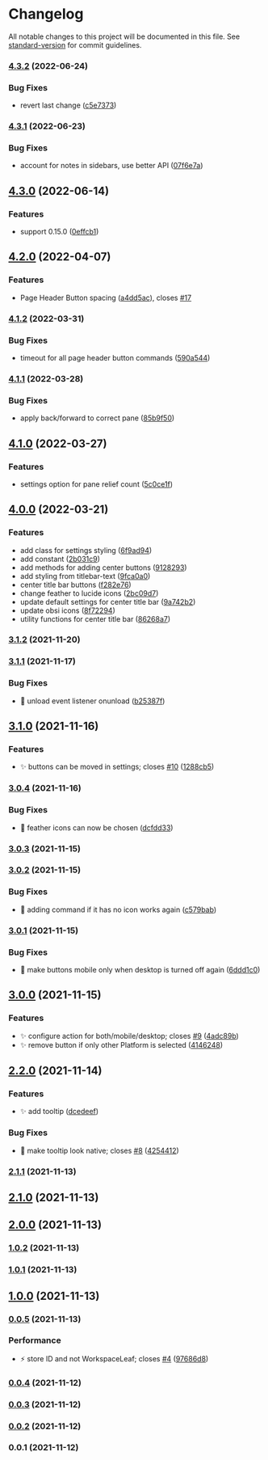 # Changelog

All notable changes to this project will be documented in this file. See [standard-version](https://github.com/conventional-changelog/standard-version) for commit guidelines.

### [4.3.2](https://github.com/kometenstaub/customizable-page-header-buttons/compare/4.3.1...4.3.2) (2022-06-24)


### Bug Fixes

* revert last change ([c5e7373](https://github.com/kometenstaub/customizable-page-header-buttons/commit/c5e73738db2d07a68e6a9d62090b26a3aee493ab))

### [4.3.1](https://github.com/kometenstaub/customizable-page-header-buttons/compare/4.3.0...4.3.1) (2022-06-23)


### Bug Fixes

* account for notes in sidebars, use better API ([07f6e7a](https://github.com/kometenstaub/customizable-page-header-buttons/commit/07f6e7a8ebac3dc6a12d3a9fb69fe9099c1907f6))

## [4.3.0](https://github.com/kometenstaub/customizable-page-header-buttons/compare/4.2.0...4.3.0) (2022-06-14)


### Features

* support 0.15.0 ([0effcb1](https://github.com/kometenstaub/customizable-page-header-buttons/commit/0effcb1ef096d09b3ec2a7fde4442294d3d99cc5))

## [4.2.0](https://github.com/kometenstaub/customizable-page-header-buttons/compare/4.1.2...4.2.0) (2022-04-07)


### Features

* Page Header Button spacing ([a4dd5ac](https://github.com/kometenstaub/customizable-page-header-buttons/commit/a4dd5acc6f4999c03aacf414dfaa19116a5b256f)), closes [#17](https://github.com/kometenstaub/customizable-page-header-buttons/issues/17)

### [4.1.2](https://github.com/kometenstaub/customizable-page-header-buttons/compare/4.1.1...4.1.2) (2022-03-31)


### Bug Fixes

* timeout for all page header button commands ([590a544](https://github.com/kometenstaub/customizable-page-header-buttons/commit/590a544f140650b05ad49e2410d0f8cba3ce46d3))

### [4.1.1](https://github.com/kometenstaub/customizable-page-header-buttons/compare/4.1.0...4.1.1) (2022-03-28)


### Bug Fixes

* apply back/forward to correct pane ([85b9f50](https://github.com/kometenstaub/customizable-page-header-buttons/commit/85b9f509fd2e4d144f4d84bd064cb59a744cf45c))

## [4.1.0](https://github.com/kometenstaub/customizable-page-header-buttons/compare/4.0.0...4.1.0) (2022-03-27)


### Features

* settings option for pane relief count ([5c0ce1f](https://github.com/kometenstaub/customizable-page-header-buttons/commit/5c0ce1f7c800c77140cafe75a4f4424fda07cf6e))

## [4.0.0](https://github.com/kometenstaub/customizable-page-header-buttons/compare/3.2.0...4.0.0) (2022-03-21)


### Features

* add class for settings styling ([6f9ad94](https://github.com/kometenstaub/customizable-page-header-buttons/commit/6f9ad948923bdb1509401002f6548682eb6914b2))
* add constant ([2b031c9](https://github.com/kometenstaub/customizable-page-header-buttons/commit/2b031c9e2c9018aaf3a798abe420faa9966225a3))
* add methods for adding center buttons ([9128293](https://github.com/kometenstaub/customizable-page-header-buttons/commit/91282934135a144e066a345c460e5c1aa0a4c15b))
* add styling from titlebar-text ([9fca0a0](https://github.com/kometenstaub/customizable-page-header-buttons/commit/9fca0a04be852b63f4d1c6344c75c92c72d7e095))
* center title bar buttons ([f282e76](https://github.com/kometenstaub/customizable-page-header-buttons/commit/f282e76d2fced4112142b4db519f4af3ed296825))
* change feather to lucide icons ([2bc09d7](https://github.com/kometenstaub/customizable-page-header-buttons/commit/2bc09d7b24435fd9984cb1e476919e77fec10029))
* update default settings for center title bar ([9a742b2](https://github.com/kometenstaub/customizable-page-header-buttons/commit/9a742b2fce5be5a4cc1b5eec35d92f4a09ac21d9))
* update obsi icons ([8f72294](https://github.com/kometenstaub/customizable-page-header-buttons/commit/8f72294d960ab1cc062a7a073ab43bfe3a14a3c8))
* utility functions for center title bar ([86268a7](https://github.com/kometenstaub/customizable-page-header-buttons/commit/86268a73f0272df733f9a33132f452bdb587c639))

### [3.1.2](https://github.com/kometenstaub/quick-switcher-button/compare/3.1.1...3.1.2) (2021-11-20)

### [3.1.1](https://github.com/kometenstaub/quick-switcher-button/compare/3.1.0...3.1.1) (2021-11-17)


### Bug Fixes

* :bug: unload event listener onunload ([b25387f](https://github.com/kometenstaub/quick-switcher-button/commit/b25387fd47e136eae4b229432cdfcd78698d1933))

## [3.1.0](https://github.com/kometenstaub/quick-switcher-button/compare/3.0.4...3.1.0) (2021-11-16)


### Features

* :sparkles: buttons can be moved in settings; closes [#10](https://github.com/kometenstaub/quick-switcher-button/issues/10) ([1288cb5](https://github.com/kometenstaub/quick-switcher-button/commit/1288cb52054b0a9f7da0aaab94f8008c8d0a817f))

### [3.0.4](https://github.com/kometenstaub/quick-switcher-button/compare/3.0.3...3.0.4) (2021-11-16)


### Bug Fixes

* :bug: feather icons can now be chosen ([dcfdd33](https://github.com/kometenstaub/quick-switcher-button/commit/dcfdd33ee1a49649a3bb46a394b2857e33b8a08e))

### [3.0.3](https://github.com/kometenstaub/quick-switcher-button/compare/3.0.2...3.0.3) (2021-11-15)

### [3.0.2](https://github.com/kometenstaub/quick-switcher-button/compare/3.0.1...3.0.2) (2021-11-15)


### Bug Fixes

* :bug: adding command if it has no icon works again ([c579bab](https://github.com/kometenstaub/quick-switcher-button/commit/c579bab2c55a6a738a463b68d409e3344c3038ae))

### [3.0.1](https://github.com/kometenstaub/quick-switcher-button/compare/3.0.0...3.0.1) (2021-11-15)


### Bug Fixes

* :bug: make buttons mobile only when desktop is turned off again ([6ddd1c0](https://github.com/kometenstaub/quick-switcher-button/commit/6ddd1c05b6558958b45878b516afea581ed06055))

## [3.0.0](https://github.com/kometenstaub/quick-switcher-button/compare/2.2.0...3.0.0) (2021-11-15)


### Features

* :sparkles: configure action for both/mobile/desktop; closes [#9](https://github.com/kometenstaub/quick-switcher-button/issues/9) ([4adc89b](https://github.com/kometenstaub/quick-switcher-button/commit/4adc89b8dbce7ff3b86f580ef59a5710aa53422a))
* :sparkles: remove button if only other Platform is selected ([4146248](https://github.com/kometenstaub/quick-switcher-button/commit/41462488cc440eec60b9f1eaa1b06ed4fe40ab92))

## [2.2.0](https://github.com/kometenstaub/quick-switcher-button/compare/2.1.1...2.2.0) (2021-11-14)


### Features

* :sparkles: add tooltip ([dcedeef](https://github.com/kometenstaub/quick-switcher-button/commit/dcedeefa8abe298c459d9ef19e62699509829cad))


### Bug Fixes

* :lipstick: make tooltip look native; closes [#8](https://github.com/kometenstaub/quick-switcher-button/issues/8) ([4254412](https://github.com/kometenstaub/quick-switcher-button/commit/4254412339d1ed7a6b67481dc37595ac80b32001))

### [2.1.1](https://github.com/kometenstaub/quick-switcher-button/compare/2.1.0...2.1.1) (2021-11-13)

## [2.1.0](https://github.com/kometenstaub/quick-switcher-button/compare/2.0.0...2.1.0) (2021-11-13)

## [2.0.0](https://github.com/kometenstaub/quick-switcher-button/compare/1.0.2...2.0.0) (2021-11-13)

### [1.0.2](https://github.com/kometenstaub/quick-switcher-button/compare/1.0.1...1.0.2) (2021-11-13)

### [1.0.1](https://github.com/kometenstaub/quick-switcher-button/compare/1.0.0...1.0.1) (2021-11-13)

## [1.0.0](https://github.com/kometenstaub/quick-switcher-button/compare/0.0.5...1.0.0) (2021-11-13)

### [0.0.5](https://github.com/kometenstaub/quick-switcher-button/compare/0.0.4...0.0.5) (2021-11-13)


### Performance

* :zap: store ID and not WorkspaceLeaf; closes [#4](https://github.com/kometenstaub/quick-switcher-button/issues/4) ([97686d8](https://github.com/kometenstaub/quick-switcher-button/commit/97686d8b577fc95d03ac364fc1dfc1d94d2fe9a6))

### [0.0.4](https://github.com/kometenstaub/quick-switcher-button/compare/0.0.3...0.0.4) (2021-11-12)

### [0.0.3](https://github.com/kometenstaub/quick-switcher-button/compare/0.0.2...0.0.3) (2021-11-12)

### [0.0.2](https://github.com/kometenstaub/quick-switcher-button/compare/0.0.1...0.0.2) (2021-11-12)

### 0.0.1 (2021-11-12)
